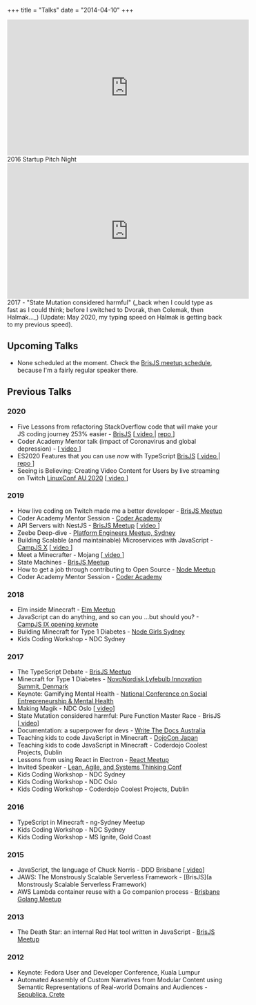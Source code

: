 +++
title = "Talks"
date = "2014-04-10"
+++
<div class="iframe-container">
<iframe width="560" height="315" src="https://www.youtube.com/embed/qJdkMBQkhqA" frameborder="0" allow="accelerometer; autoplay; encrypted-media; gyroscope; picture-in-picture" allowfullscreen></iframe>
</div>
2016 Startup Pitch Night

<div class="iframe-container">
<iframe width="560" height="315" src="https://www.youtube.com/embed/lcab4NEp65M" frameborder="0" allow="accelerometer; autoplay; encrypted-media; gyroscope; picture-in-picture" allowfullscreen></iframe>
</div>
2017 - "State Mutation considered harmful" (_back when I could type as fast as I could think; before I switched to Dvorak, then Colemak, then Halmak..._) (Update: May 2020, my typing speed on Halmak is getting back to my previous speed).

## Upcoming Talks

* None scheduled at the moment. Check the [BrisJS meetup schedule](https://www.meetup.com/BrisJS/), because I'm a fairly regular speaker there.

## Previous Talks

### 2020

* Five Lessons from refactoring StackOverflow code that will make your JS coding journey 253% easier - [BrisJS](https://www.meetup.com/BrisJS/events/fxdfkrybchbgb/) [[<i class='fab fa-youtube'></i> video ](https://youtu.be/rLzljZmdBNM?t=3075)| [repo ](https://github.com/jwulf/five-things-from-stackoverflow-brisjs)]
* Coder Academy Mentor talk (impact of Coronavirus and global depression) - [[ video ](https://youtu.be/g0YyLjNEO8g)]
* ES2020 Features that you can use _now_ with TypeScript [BrisJS](https://www.meetup.com/BrisJS/events/fxdfkrybcgbjb/) [[<i class='fab fa-youtube'></i> video ](https://www.youtube.com/watch?v=3VIpSN5-Cts&t=3110s)|[ repo ](https://github.com/jwulf/es2020-ts)]
* Seeing is Believing: Creating Video Content for Users by live streaming on Twitch [LinuxConf AU 2020](https://linux.conf.au/) [[<i class='fab fa-youtube'></i> video ](https://youtu.be/T3gMT-rDNEE)]

### 2019

* How live coding on Twitch made me a better developer - [BrisJS Meetup](https://www.meetup.com/BrisJS/events/fxdfkryzqbdb/)
* Coder Academy Mentor Session - [Coder Academy](https://twitter.com/ashlebug/status/1192286109738225665)
* API Servers with NestJS - [BrisJS Meetup](https://www.meetup.com/BrisJS/events/fxdfkryzpbgb/) [[<i class='fab fa-youtube'></i> video ](https://www.youtube.com/watch?v=9w3Zp3mphPQ)]
* Zeebe Deep-dive - [Platform Engineers Meetup, Sydney](https://www.meetup.com/Sydney-PE/events/264546925/)
* Building Scalable (and maintainable) Microservices with JavaScript - [CampJS X](https://x.campjs.org/speakers) [[<i class='fab fa-youtube'></i> video ](https://youtu.be/mxuyZ85zegQ)]
* Meet a Minecrafter - Mojang [[<i class='fab fa-youtube'></i> video ](https://www.youtube.com/watch?v=8xbnDMuFdQ0)]
* State Machines - [BrisJS Meetup](https://www.meetup.com/BrisJS/events/mhnwzqyzlbhb/)
* How to get a job through contributing to Open Source - [Node Meetup](https://twitter.com/stephsocial_/status/1132938056460144640)
* Coder Academy Mentor Session - [Coder Academy](https://twitter.com/ashlebug/status/1115860438493880320)

### 2018

* Elm inside Minecraft - [Elm Meetup](https://twitter.com/unixbigot/status/1065537785770078208)
* JavaScript can do anything, and so can you …but should you? - [CampJS IX opening keynote](https://ix.campjs.org/speakers/)
* Building Minecraft for Type 1 Diabetes - [Node Girls Sydney](https://twitter.com/MusesCodeJSSyd/status/1041666034862764032)
* Kids Coding Workshop - NDC Sydney

### 2017

* The TypeScript Debate - [BrisJS Meetup](https://www.meetup.com/BrisJS/events/qswzrkywnbdb/)
* Minecraft for Type 1 Diabetes - [NovoNordisk Lyfebulb Innovation Summit, Denmark](https://lyfebulb.com/innovation-award/novo-nordisk-2017/)
* Keynote: Gamifying Mental Health - [National Conference on Social Entrepreneurship & Mental Health](https://twitter.com/sitapati/status/896225010934661120)
* Making Magik - NDC Oslo [[<i class='fab fa-youtube'></i> video](https://vimeo.com/223984710)]
* State Mutation considered harmful: Pure Function Master Race - BrisJS [[<i class='fab fa-youtube'></i> video](https://www.youtube.com/watch?v=lcab4NEp65M)]
* Documentation: a superpower for devs - [Write The Docs Australia](https://www.meetup.com/Write-the-Docs-Australia/events/235449558/)
* Teaching kids to code JavaScript in Minecraft - [DojoCon Japan](https://coderdojo.com/2017/11/02/whats-happening-at-dojocon-japan-2017/)
* Teaching kids to code JavaScript in Minecraft - Coderdojo Coolest Projects, Dublin
* Lessons from using React in Electron - [React Meetup](https://www.meetup.com/reactbris/events/237333127/)
* Invited Speaker - [Lean, Agile, and Systems Thinking Conf](https://www.lastconference.com/brisbane/2017/speakers/)
* Kids Coding Workshop - NDC Sydney
* Kids Coding Workshop - NDC Oslo
* Kids Coding Workshop - Coderdojo Coolest Projects, Dublin


### 2016

* TypeScript in Minecraft - ng-Sydney Meetup
* Kids Coding Workshop - NDC Sydney
* Kids Coding Workshop - MS Ignite, Gold Coast

### 2015

* JavaScript, the language of Chuck Norris - DDD Brisbane [[<i class='fab fa-youtube'></i> video](https://www.youtube.com/watch?v=Yb-TpGsnrH4)]
* JAWS: The Monstrously Scalable Serverless Framework - [BrisJS](a Monstrously Scalable Serverless Framework) 
* AWS Lambda container reuse with a Go companion process - [Brisbane Golang Meetup](https://www.meetup.com/Brisbane-Golang-Meetup/events/225062229/)

### 2013

* The Death Star: an internal Red Hat tool written in JavaScript - [BrisJS Meetup](https://www.meetup.com/BrisJS/photos/14603092/230508642/)

### 2012

* Keynote: Fedora User and Developer Conference, Kuala Lumpur
* Automated Assembly of Custom Narratives from Modular Content using Semantic Representations of Real-world Domains and Audiences - [Sepublica, Crete](https://pdfs.semanticscholar.org/741b/b2f709a77f54c4280981c3914348d8998558.pdf)


